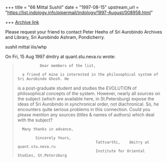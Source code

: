 +++
title = "66 Mittal Sushil"
date = "1997-08-15"
upstream_url = "https://list.indology.info/pipermail/indology/1997-August/008958.html"

+++
[Archive link](https://list.indology.info/pipermail/indology/1997-August/008958.html)



Please request your friend to contact Peter Heehs
<PeterH at auroville.org.in> of Sri Aurobindo Archives and Library, Sri
Aurobindo Ashram, Pondicherry.

sushil mittal
iiis/whp

On Fri, 15 Aug 1997 dmitry at quant.stu.neva.ru wrote:

> 
>               Dear members of the list,
> 
>       a friend of mine is interested in the philosophical system of Sri Aurobindo Ghosh. He
> is a post-graduate student and studies the EVOLUTION of philosophical concepts of the
> system. However, nearly all sources on the subject (which are available here, 
> in St.Petersburg) expose the ideas of Sri Aurobindo in synchronical order,
> not diachronical. So, he encounters quite serious problems in this connection. 
>       Could you please mention any sources (titles & names of authors) which deal with
> the subject?
> 
>       Many thanks in advance,
> 
>             Sincerely Yours, 
>                                        Tattvarthi,    dmitry at quant.stu.neva.ru
>                                        Institute for Oriental Studies, St.Petersburg
> 






